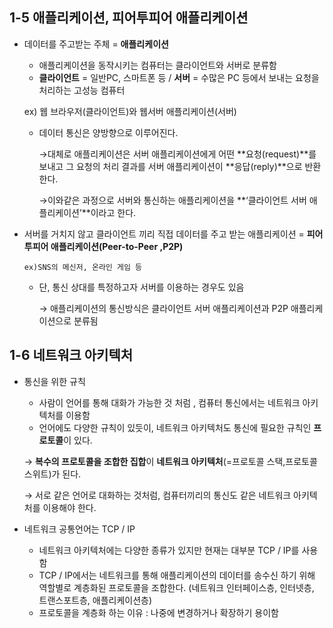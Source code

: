 ## **1-5** 애플리케이션, 피어투피어 애플리케이션

- 데이터를 주고받는 주체 = **애플리케이션**
    - 애플리케이션을 동작시키는 컴퓨터는 클라이언트와 서버로 분류함
    - **클라이언트** = 일반PC, 스마트폰 등 / **서버** = 수많은 PC 등에서 보내는 요청을 처리하는 고성능 컴퓨터
    
    ex) 웹 브라우저(클라이언트)와 웹서버 애플리케이션(서버)
    
    - 데이터 통신은 양방향으로 이루어진다.
        
        →대체로 애플리케이션은 서버 애플리케이션에게 어떤 **요청(request)**를 보내고 그 요청의 처리 결과를 서버 애플리케이션이 **응답(reply)**으로 반환한다.
        
        →이와같은 과정으로 서버와 통신하는 애플리케이션을 **‘클라이언트 서버 애플리케이션’**이라고 한다.
        
    
- 서버를 거치지 않고 클라이언트 끼리 직접 데이터를 주고 받는 애플리케이션 = **피어투피어 애플리케이션(Peer-to-Peer ,P2P)**
    
      ex)SNS의 메신저, 온라인 게임 등 
    
    - 단, 통신 상대를 특정하고자 서버를 이용하는 경우도 있음
    

        → 애플리케이션의 통신방식은 클라이언트 서버 애플리케이션과 P2P 애플리케이션으로 분류됨

## **1-6 네트워크 아키텍처**

- 통신을 위한 규칙
    - 사람이 언어를 통해 대화가 가능한 것 처럼 , 컴퓨터 통신에서는 네트워크 아키텍처를 이용함
    - 언어에도 다양한 규칙이 있듯이, 네트워크 아키텍처도 통신에 필요한 규칙인 **프로토콜**이 있다.
    
     → **복수의 프로토콜을 조합한 집합**이 **네트워크 아키텍처**(=프로토콜 스택,프로토콜 스위트)가 된다.
    
     → 서로 같은 언어로 대화하는 것처럼, 컴퓨터끼리의 통신도 같은 네트워크 아키텍처를 이용해야 한다.
    
- 네트워크 공통언어는 TCP / IP
    - 네트워크 아키텍처에는 다양한  종류가 있지만 현재는 대부분 TCP / IP를 사용함
    - TCP / IP에서는 네트워크를 통해 애플리케이션의 데이터를 송수신 하기 위해 역할별로 계층화된 프로토콜을 조합한다. (네트워크 인터페이스층, 인터넷층, 트랜스포트층, 애플리케이션층)
    - 프로토콜을 계층화 하는 이유 : 나중에 변경하거나 확장하기 용이함
